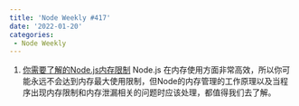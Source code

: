 ```yaml
---
title: 'Node Weekly #417'
date: '2022-01-20'
categories:
 - Node Weekly
---
```


1. [你需要了解的Node.js内存限制](../../node_weekly/417/Nodejs_memory_limits_what_you_should_know.md) Node.js 在内存使用方面非常高效，所以你可能永远不会达到内存最大使用限制，但Node的内存管理的工作原理以及当程序出现内存限制和内存泄漏相关的问题时应该处理，都值得我们去了解。
  

